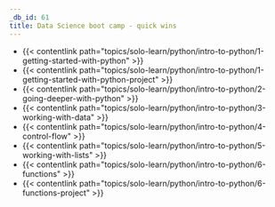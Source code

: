 ```yaml
---
_db_id: 61
title: Data Science boot camp - quick wins
---
```


- {{< contentlink path="topics/solo-learn/python/intro-to-python/1-getting-started-with-python" >}}
- {{< contentlink path="topics/solo-learn/python/intro-to-python/1-getting-started-with-python-project" >}}
- {{< contentlink path="topics/solo-learn/python/intro-to-python/2-going-deeper-with-python" >}}
- {{< contentlink path="topics/solo-learn/python/intro-to-python/3-working-with-data" >}}
- {{< contentlink path="topics/solo-learn/python/intro-to-python/4-control-flow" >}}
- {{< contentlink path="topics/solo-learn/python/intro-to-python/5-working-with-lists" >}}
- {{< contentlink path="topics/solo-learn/python/intro-to-python/6-functions" >}}
- {{< contentlink path="topics/solo-learn/python/intro-to-python/6-functions-project" >}}